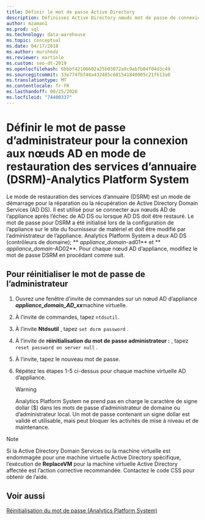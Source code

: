 ```yaml
---
title: Définir le mot de passe Active Directory
description: Définissez Active Directory nœuds mot de passe de connexion administrateur en mode restauration des services d’annuaire dans Analytics Platform System (APS).
author: mzaman1
ms.prod: sql
ms.technology: data-warehouse
ms.topic: conceptual
ms.date: 04/17/2018
ms.author: murshedz
ms.reviewer: martinle
ms.custom: seo-dt-2019
ms.openlocfilehash: 6bbbf42106602a25b03072a9c9abfb04f04d3c49
ms.sourcegitcommit: 33e774fbf48a432485c601541840905c21f613a0
ms.translationtype: MT
ms.contentlocale: fr-FR
ms.lasthandoff: 08/25/2020
ms.locfileid: "74400337"
---
```

# <a name="set-admin-password-for-logging-on-to-ad-nodes-in-directory-services-restore-mode-dsrm---analytics-platform-system"></a>Définir le mot de passe d’administrateur pour la connexion aux nœuds AD en mode de restauration des services d’annuaire (DSRM)-Analytics Platform System
Le mode de restauration des services d’annuaire (DSRM) est un mode de démarrage pour la réparation ou la récupération de Active Directory Domain Services (AD DS). Il est utilisé pour se connecter aux nœuds AD de l’appliance après l’échec de AD DS ou lorsque AD DS doit être restauré. Le mot de passe pour DSRM a été initialisé lors de la configuration de l’appliance sur le site du fournisseur de matériel et doit être modifié par l’administrateur de l’appliance. Analytics Platform System a deux AD DS (contrôleurs de domaine); ** _appliance_domain_-ad01** et ** _appliance_domain_-AD02**. Pour chaque nœud AD d’appliance, modifiez le mot de passe DSRM en procédant comme suit.  
  
## <a name="to-reset-the-administrator-password"></a><a name="HowToDSRM"></a>Pour réinitialiser le mot de passe de l’administrateur  
  
1.  Ouvrez une fenêtre d’invite de commandes sur un nœud AD d’appliance <strong> _appliance_domain_AD_xx_</strong>machine virtuelle.  
  
2.  À l’invite de commandes, tapez `ntdsutil`.  
  
3.  À l’invite **Ntdsutil** , tapez `set dsrm password` .  
  
4.  À l’invite de **réinitialisation du mot de passe administrateur :** , tapez `reset password on server null` .  
  
5.  À l’invite, tapez le nouveau mot de passe.  
  
6.  Répétez les étapes 1-5 ci-dessus pour chaque machine virtuelle AD d’appliance.  
  
    > [!WARNING]  
    > Analytics Platform System ne prend pas en charge le caractère de signe dollar ($) dans les mots de passe d’administrateur de domaine ou d’administrateur local. Un mot de passe contenant un signe dollar est validé et utilisable, mais peut bloquer les activités de mise à niveau et de maintenance.  
  
> [!NOTE]  
> Si la Active Directory Domain Services ou la machine virtuelle est endommagée pour une machine virtuelle Active Directory spécifique, l’exécution de **ReplaceVM** pour la machine virtuelle Active Directory affectée est l’action corrective recommandée. Contactez le code CSS pour obtenir de l’aide.  
  
## <a name="see-also"></a>Voir aussi  
[Réinitialisation du mot de passe &#40;Analytics Platform System&#41;](password-reset.md)  
  
